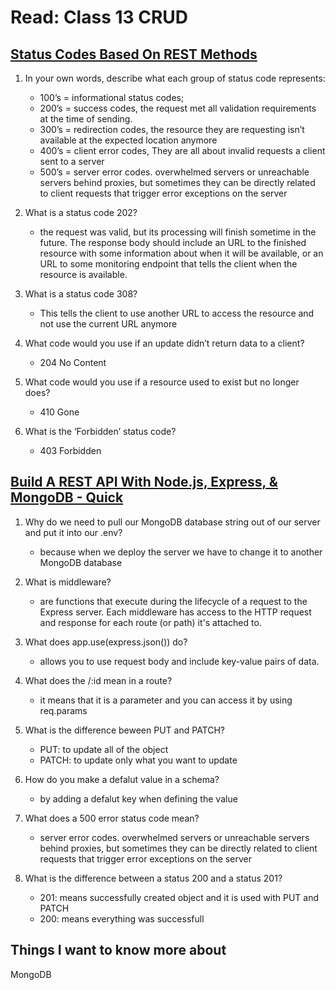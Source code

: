 # Read: Class 13 CRUD

## [Status Codes Based On REST Methods](https://www.moesif.com/blog/technical/api-design/Which-HTTP-Status-Code-To-Use-For-Every-CRUD-App/)

1. In your own words, describe what each group of status code represents:

   - 100’s = informational status codes;
   - 200’s = success codes, the request met all validation requirements at the time of sending.
   - 300’s = redirection codes, the resource they are requesting isn’t available at the expected location anymore
   - 400’s = client error codes, They are all about invalid requests a client sent to a server
   - 500’s = server error codes. overwhelmed servers or unreachable servers behind proxies, but sometimes they can be directly related to client requests that trigger error exceptions on the server

1. What is a status code 202?

   - the request was valid, but its processing will finish sometime in the future. The response body should include an URL to the finished resource with some information about when it will be available, or an URL to some monitoring endpoint that tells the client when the resource is available.

1. What is a status code 308?

   - This tells the client to use another URL to access the resource and not use the current URL anymore

1. What code would you use if an update didn’t return data to a client?

   - 204 No Content

1. What code would you use if a resource used to exist but no longer does?

   - 410 Gone

1. What is the ‘Forbidden’ status code?
   - 403 Forbidden

## [Build A REST API With Node.js, Express, & MongoDB - Quick](https://www.youtube.com/watch?v=fgTGADljAeg&t=3s)

1. Why do we need to pull our MongoDB database string out of our server and put it into our .env?

   - because when we deploy the server we have to change it to another MongoDB database

1. What is middleware?

   - are functions that execute during the lifecycle of a request to the Express server. Each middleware has access to the HTTP request and response for each route (or path) it's attached to.

1. What does app.use(express.json()) do?

   - allows you to use request body and include key-value pairs of data.

1. What does the /:id mean in a route?

   - it means that it is a parameter and you can access it by using req.params

1. What is the difference beween PUT and PATCH?

   - PUT: to update all of the object
   - PATCH: to update only what you want to update

1. How do you make a defalut value in a schema?

   - by adding a defalut key when defining the value

1. What does a 500 error status code mean?

   - server error codes. overwhelmed servers or unreachable servers behind proxies, but sometimes they can be directly related to client requests that trigger error exceptions on the server

1. What is the difference between a status 200 and a status 201?
   - 201: means successfully created object and it is used with PUT and PATCH
   - 200: means everything was successfull

## Things I want to know more about

MongoDB
